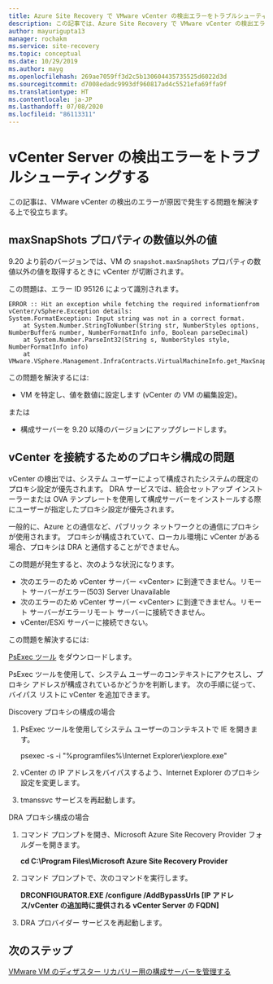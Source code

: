 ```yaml
---
title: Azure Site Recovery で VMware vCenter の検出エラーをトラブルシューティングする
description: この記事では、Azure Site Recovery で VMware vCenter の検出エラーをトラブルシューティングする方法について説明します。
author: mayurigupta13
manager: rochakm
ms.service: site-recovery
ms.topic: conceptual
ms.date: 10/29/2019
ms.author: mayg
ms.openlocfilehash: 269ae7059ff3d2c5b130604435735525d6022d3d
ms.sourcegitcommit: d7008edadc9993df960817ad4c5521efa69ffa9f
ms.translationtype: HT
ms.contentlocale: ja-JP
ms.lasthandoff: 07/08/2020
ms.locfileid: "86113311"
---
```

# <a name="troubleshoot-vcenter-server-discovery-failures"></a>vCenter Server の検出エラーをトラブルシューティングする

この記事は、VMware vCenter の検出のエラーが原因で発生する問題を解決する上で役立ちます。

## <a name="non-numeric-values-in-the-maxsnapshots-property"></a>maxSnapShots プロパティの数値以外の値

9\.20 より前のバージョンでは、VM の `snapshot.maxSnapShots` プロパティの数値以外の値を取得するときに vCenter が切断されます。

この問題は、エラー ID 95126 によって識別されます。

```output
ERROR :: Hit an exception while fetching the required informationfrom vCenter/vSphere.Exception details:
System.FormatException: Input string was not in a correct format.
    at System.Number.StringToNumber(String str, NumberStyles options, NumberBuffer& number, NumberFormatInfo info, Boolean parseDecimal)
    at System.Number.ParseInt32(String s, NumberStyles style, NumberFormatInfo info)
    at VMware.VSphere.Management.InfraContracts.VirtualMachineInfo.get_MaxSnapshots()
```

この問題を解決するには:

- VM を特定し、値を数値に設定します (vCenter の VM の編集設定)。

または

- 構成サーバーを 9.20 以降のバージョンにアップグレードします。

## <a name="proxy-configuration-issues-for-vcenter-connectivity"></a>vCenter を接続するためのプロキシ構成の問題

vCenter の検出では、システム ユーザーによって構成されたシステムの既定のプロキシ設定が優先されます。 DRA サービスでは、統合セットアップ インストーラーまたは OVA テンプレートを使用して構成サーバーをインストールする際にユーザーが指定したプロキシ設定が優先されます。 

一般的に、Azure との通信など、パブリック ネットワークとの通信にプロキシが使用されます。 プロキシが構成されていて、ローカル環境に vCenter がある場合、プロキシは DRA と通信することができません。

この問題が発生すると、次のような状況になります。

- 次のエラーのため vCenter サーバー \<vCenter> に到達できません。リモート サーバーがエラー(503) Server Unavailable
- 次のエラーのため vCenter サーバー \<vCenter> に到達できません。リモート サーバーがエラーリモート サーバーに接続できません。
- vCenter/ESXi サーバーに接続できない。

この問題を解決するには:

[PsExec ツール](https://aka.ms/PsExec) をダウンロードします。 

PsExec ツールを使用して、システム ユーザーのコンテキストにアクセスし、プロキシ アドレスが構成されているかどうかを判断します。 次の手順に従って、バイパス リストに vCenter を追加できます。

Discovery プロキシの構成の場合

1. PsExec ツールを使用してシステム ユーザーのコンテキストで IE を開きます。
    
    psexec -s -i "%programfiles%\Internet Explorer\iexplore.exe"

2. vCenter の IP アドレスをバイパスするよう、Internet Explorer のプロキシ設定を変更します。
3. tmanssvc サービスを再起動します。

DRA プロキシ構成の場合

1. コマンド プロンプトを開き、Microsoft Azure Site Recovery Provider フォルダーを開きます。
 
    **cd C:\Program Files\Microsoft Azure Site Recovery Provider**

3. コマンド プロンプトで、次のコマンドを実行します。
   
   **DRCONFIGURATOR.EXE /configure /AddBypassUrls [IP アドレス/vCenter の追加時に提供される vCenter Server の FQDN]**

4. DRA プロバイダー サービスを再起動します。

## <a name="next-steps"></a>次のステップ

[VMware VM のディザスター リカバリー用の構成サーバーを管理する](https://docs.microsoft.com/azure/site-recovery/vmware-azure-manage-configuration-server#refresh-configuration-server) 
